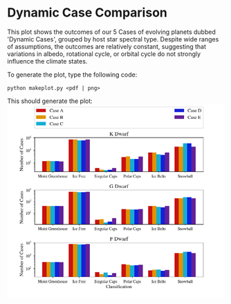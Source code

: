 # Dynamic Case Comparison

This plot shows the outcomes of our 5 Cases of evolving planets dubbed 'Dynamic Cases', grouped by host star spectral type. Despite wide ranges of assumptions, the outcomes are relatively constant, suggesting that variations in albedo, rotational cycle, or orbital cycle do not strongly influence the climate states.

To generate the plot, type the following code:
```
python makeplot.py <pdf | png>
```

This should generate the plot:
![DynamicCompare](DynamicCompare.png)

